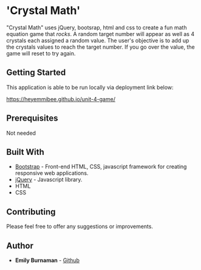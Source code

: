 # 'Crystal Math'

"Crystal Math" uses jQuery, bootsrap, html and css to create a fun math equation game that *rocks*. A random target number will appear as well as 4 crystals each assigned a random value. The user's objective is to add up the crystals values to reach the target number. If you go over the value, the game will reset to try again.

## Getting Started

This application is able to be run locally via deployment link below:

https://heyemmibee.github.io/unit-4-game/

## Prerequisites

Not needed

## Built With

* [Bootstrap](https://getbootstrap.com/docs/3.3/) - Front-end HTML, CSS, javascript framework for creating responsive web applications. 
* [jQuery](https://jquery.com/) - Javascript library.
* HTML
* CSS

## Contributing

Please feel free to offer any suggestions or improvements.

## Author

* **Emily Burnaman** - [Github](https://github.com/heyemmibee)
